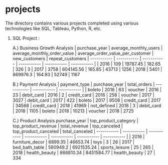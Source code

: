 # projects
The directory contains various projects completed using various technologies like SQL, Tableau, Python, R, etc.

1. SQL Project :
      
      A.) Business Growth Analysis
      | purchase_year |	average_monthly_users |	average_monthly_order_value |	average_order_value_per_customer |	new_customers |	repeat_customers
      | ----------- | ----------- | ----------- | ----------- | ----------- | ----------- |
      | 2016 |	109 |	19787.45 |	182.65 |	326 |	3
      | 2017 |	3758 |	604145.56 |	165.85 |	43713 |	1256
      | 2018 |	5401 |	869976.3 |	164.93 |	52749 |	1167
                
      
      B.) Payment Analysis
      | payment_type |	purchase_year |	total_orders
      | ----------- | ----------- | ----------- |
      | boleto |	2016 |	63
      | voucher |	2016 |	23
      | debit_card |	2016 |	2
      | credit_card |	2016 |	258
      | voucher |	2017 |	3027
      | debit_card |	2017 |	422
      | boleto |	2017 |	9508
      | credit_card |	2017 |	34568
      | credit_card |	2018 |	41969
      | not_defined |	2018 |	3
      | debit_card |	2018 |	1105
      | boleto |	2018 |	10213
      | voucher |	2018 |	2725
                            
      
      C.) Product Analysis
      purchase_year	|	top_product_category | top_product_revenue | total_revenue | top_canceled	|	top_product_canceled	|	total_canceled
      | ----------- | ----------- | ----------- | ----------- | ----------- | ----------- | ----------- |
      | 2016 |	furniture_decor |	6899.35 |	46653.74 |	toys |	3 |	26
      | 2017 |	bed_bath_table |	580949.2 |	6921535.24 |	sports_leisure |	25 |	265
      | 2018 |	health_beauty |	866810.34 |	8451584.77 |	health_beauty |	27 |	334
